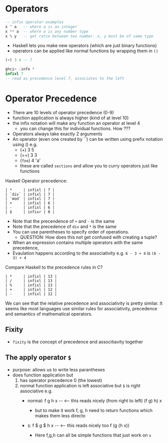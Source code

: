 # Operators

```haskell
-- infix operator examples
x ^ a   -- where a is an integer
x ** a  -- where a is any number type
x % y   -- get ratio between two number. x, y must be of same type
```

- Haskell lets you make new operators (which are just binary functions)
- operators can be applied like normal functions by wrapping them in `()`

```haskell
(+) 3 4 -- 7
```

```haskell
ghci> :info *
infixl 7
-- read as precedence level 7, associates to the left
```

# Operator Precedence

- There are 10 levels of operator precedence (0-9)
- function application is always higher (kind of at level 10)
- the infix notation will make any function an operator at level 4
    - you can change this for individual functions. How ???
- Operators always take exactly 2 arguments
- An operator (even one created by \`\`) can be written using prefix notation
  using () e.g.
    - (+) 3 5
    - (==) 3 3
    - (`foo`) 4 'a'
    - these are called `sections` and allow you to curry operators just like
      functions

Haskell Operator precedence:

```
| *     | infixl | 7 |
| `div` | infixl | 7 |
| `mod` | infixl | 7 |
| +     | infixl | 6 |
| -     | infixl | 6 |
| $     | infixr | 0 |
```

- Note that the precendence of `+` and `-` is the same
- Note that the precedence of `div` and `*` is the same
- You can use parentheses to specify order of operations.
    - QUESTION: How does this not get confused with creating a tuple?
- When an expression contains multiple operators with the same precedence,
- Evaulation happens according to the associativity e.g. `6 - 3 + 4` is
  `(6 - 3) + 4`

Compare Haskell to the precedence rules in C?

```
| *     | infixl | 13 |
| /     | infixl | 13 |
| %     | infixl | 13 |
| +     | infixl | 12 |
| -     | infixl | 12 |
```

We can see that the relative precedence and associativity is pretty similar. It
seems like most languages use similar rules for associativity, precedence and
semantics of mathematical operators.

## Fixity

- `fixity` is the concept of precedence and associtiavity together

## The apply operator `$`

- purpose: allows us to write less parantheses
- does function application but
    1. has operator precedence 0 (the lowest)
    2. normal function application is left associative but `$` is right
       associative e.g.
        - normal: f g h x -- <-- this reads nicely (from right to left) (f g) h)
          x
            - but to make it work f, g, h need to return functions which makes
              them less directo

        - `$`: f $ g $ h x -- <-- this reads nicely too f (g (h x))
            - Here f,g,h can all be simple functions that just work on `x`
